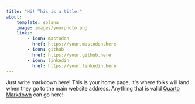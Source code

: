 ```yaml
---
title: "Hi! This is a title."
about:
    template: solana
    image: images/yourphoto.png
    links:
        - icon: mastodon
          href: https://your.mastodon.here
        - icon: github
          href: https://your.github.here
        - icon: linkedin
          href: https://your.linkedin.here
---
```


Just write markdown here! This is your home page, it's where folks will land when they go to the main website address. Anything that is valid [Quarto Markdown](https://quarto.org/docs/authoring/markdown-basics.html) can go here!